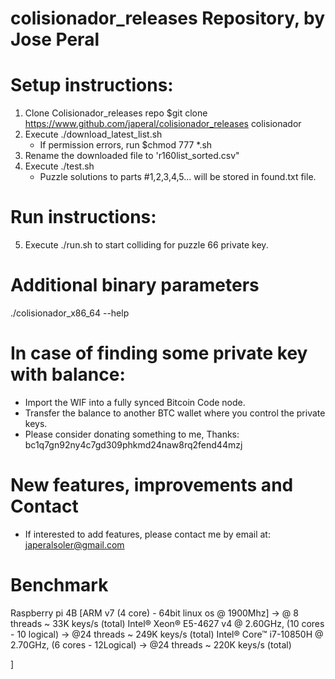 # colisionador_releases Repository, by Jose Peral

# Setup instructions:
1. Clone Colisionador_releases repo $git clone https://www.github.com/japeral/colisionador_releases colisionador
2. Execute ./download_latest_list.sh
    - If permission errors, run $chmod 777 *.sh
3. Rename the downloaded file to 'r160list_sorted.csv"
4. Execute ./test.sh
    - Puzzle solutions to parts #1,2,3,4,5... will be stored in found.txt file.

# Run instructions:
5. Execute ./run.sh to start colliding for puzzle 66 private key.

# Additional binary parameters
./colisionador_x86_64 --help

# In case of finding some private key with balance:
- Import the WIF into a fully synced Bitcoin Code node.
- Transfer the balance to another BTC wallet where you control the private keys.
- Please consider donating something to me, Thanks: bc1q7gn92ny4c7gd309phkmd24naw8rq2fend44mzj

# New features, improvements and Contact
- If interested to add features, please contact me by email at: japeralsoler@gmail.com

# Benchmark
Raspberry pi 4B [ARM v7 (4 core) - 64bit linux os @ 1900Mhz] -> @ 8 threads ~  33K keys/s (total)
Intel® Xeon® E5-4627 v4 @ 2.60GHz, (10 cores - 10 logical)   -> @24 threads ~ 249K keys/s (total)
Intel® Core™ i7-10850H @ 2.70GHz, (6 cores - 12Logical)      -> @24 threads ~ 220K keys/s (total)






]